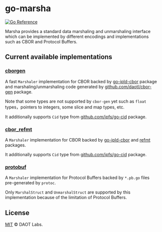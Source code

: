 # go-marsha

[![Go Reference](https://pkg.go.dev/badge/github.com/daotl/go-marsha.svg)](https://pkg.go.dev/github.com/daotl/go-marsha)

Marsha provides a standard data marshaling and unmarshaling interface which can be
implemented by different encodings and implementations such as CBOR and Protocol Buffers.

## Current available implementations

### [cborgen](./cborgen)

A fast `Marshaler` implementation for CBOR backed by
[go-ipld-cbor](https://github.com/ipfs/go-ipld-cbor) package and marshaling/unmarshaling
code generated by [github.com/daotl/cbor-gen](https://github.com/daotl/cbor-gen) package.

Note that some types are not supported by `cbor-gen` yet such as `float` types，pointers to 
integers, some slice and map types, etc.

It additionally supports `Cid` type from [github.com/ipfs/go-cid](https://github.com/ipfs/go-cid) package.

### [cbor_refmt](./cbor-refmt)

A `Marshaler` implementation for CBOR backed by
[go-ipld-cbor](https://github.com/ipfs/go-ipld-cbor) and [refmt](https://github.com/polydawn/refmt) packages.

It additionally supports `Cid` type from [github.com/ipfs/go-cid](https://github.com/ipfs/go-cid) package.

### [protobuf](./protobuf)

A `Marshaler` implementation for Protocol Buffers backed by `*.pb.go` files pre-generated by `protoc`.

Only `MarshalStruct` and `UnmarshalStruct` are supported by this implementation because of the 
limitation of Protocol Buffers.

## License

[MIT](LICENSE) © DAOT Labs.
